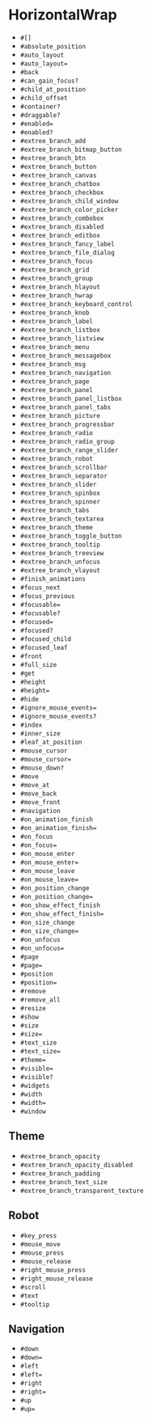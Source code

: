 HorizontalWrap
===
- `#[]`
- `#absolute_position`
- `#auto_layout`
- `#auto_layout=`
- `#back`
- `#can_gain_focus?`
- `#child_at_position`
- `#child_offset`
- `#container?`
- `#draggable?`
- `#enabled=`
- `#enabled?`
- `#extree_branch_add`
- `#extree_branch_bitmap_button`
- `#extree_branch_btn`
- `#extree_branch_button`
- `#extree_branch_canvas`
- `#extree_branch_chatbox`
- `#extree_branch_checkbox`
- `#extree_branch_child_window`
- `#extree_branch_color_picker`
- `#extree_branch_combobox`
- `#extree_branch_disabled`
- `#extree_branch_editbox`
- `#extree_branch_fancy_label`
- `#extree_branch_file_dialog`
- `#extree_branch_focus`
- `#extree_branch_grid`
- `#extree_branch_group`
- `#extree_branch_hlayout`
- `#extree_branch_hwrap`
- `#extree_branch_keyboard_control`
- `#extree_branch_knob`
- `#extree_branch_label`
- `#extree_branch_listbox`
- `#extree_branch_listview`
- `#extree_branch_menu`
- `#extree_branch_messagebox`
- `#extree_branch_msg`
- `#extree_branch_navigation`
- `#extree_branch_page`
- `#extree_branch_panel`
- `#extree_branch_panel_listbox`
- `#extree_branch_panel_tabs`
- `#extree_branch_picture`
- `#extree_branch_progressbar`
- `#extree_branch_radio`
- `#extree_branch_radio_group`
- `#extree_branch_range_slider`
- `#extree_branch_robot`
- `#extree_branch_scrollbar`
- `#extree_branch_separator`
- `#extree_branch_slider`
- `#extree_branch_spinbox`
- `#extree_branch_spinner`
- `#extree_branch_tabs`
- `#extree_branch_textarea`
- `#extree_branch_theme`
- `#extree_branch_toggle_button`
- `#extree_branch_tooltip`
- `#extree_branch_treeview`
- `#extree_branch_unfocus`
- `#extree_branch_vlayout`
- `#finish_animations`
- `#focus_next`
- `#focus_previous`
- `#focusable=`
- `#focusable?`
- `#focused=`
- `#focused?`
- `#focused_child`
- `#focused_leaf`
- `#front`
- `#full_size`
- `#get`
- `#height`
- `#height=`
- `#hide`
- `#ignore_mouse_events=`
- `#ignore_mouse_events?`
- `#index`
- `#inner_size`
- `#leaf_at_position`
- `#mouse_cursor`
- `#mouse_cursor=`
- `#mouse_down?`
- `#move`
- `#move_at`
- `#move_back`
- `#move_front`
- `#navigation`
- `#on_animation_finish`
- `#on_animation_finish=`
- `#on_focus`
- `#on_focus=`
- `#on_mouse_enter`
- `#on_mouse_enter=`
- `#on_mouse_leave`
- `#on_mouse_leave=`
- `#on_position_change`
- `#on_position_change=`
- `#on_show_effect_finish`
- `#on_show_effect_finish=`
- `#on_size_change`
- `#on_size_change=`
- `#on_unfocus`
- `#on_unfocus=`
- `#page`
- `#page=`
- `#position`
- `#position=`
- `#remove`
- `#remove_all`
- `#resize`
- `#show`
- `#size`
- `#size=`
- `#text_size`
- `#text_size=`
- `#theme=`
- `#visible=`
- `#visible?`
- `#widgets`
- `#width`
- `#width=`
- `#window`
## Theme
- `#extree_branch_opacity`
- `#extree_branch_opacity_disabled`
- `#extree_branch_padding`
- `#extree_branch_text_size`
- `#extree_branch_transparent_texture`
## Robot
- `#key_press`
- `#mouse_move`
- `#mouse_press`
- `#mouse_release`
- `#right_mouse_press`
- `#right_mouse_release`
- `#scroll`
- `#text`
- `#tooltip`
## Navigation
- `#down`
- `#down=`
- `#left`
- `#left=`
- `#right`
- `#right=`
- `#up`
- `#up=`

